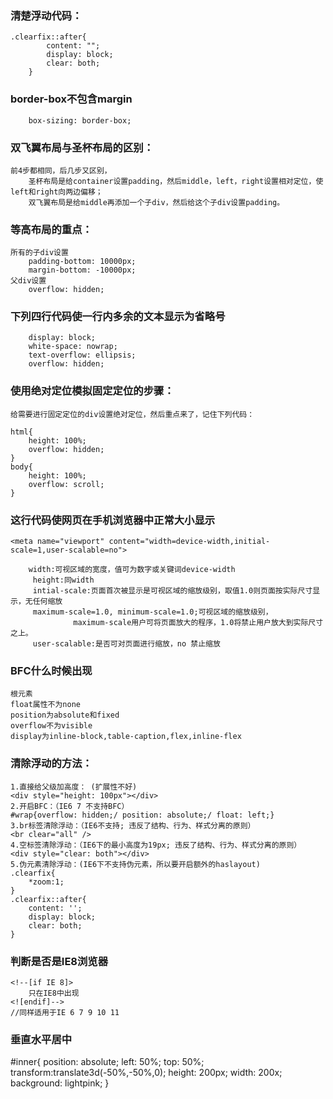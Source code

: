 ### 清楚浮动代码：
    .clearfix::after{
            content: "";
            display: block;
            clear: both;
        }
        
### border-box不包含margin  
        box-sizing: border-box;      

### 双飞翼布局与圣杯布局的区别：
    前4步都相同，后几步又区别，
        圣杯布局是给container设置padding，然后middle，left，right设置相对定位，使left和right向两边偏移；
        双飞翼布局是给middle再添加一个子div，然后给这个子div设置padding。

### 等高布局的重点：
    所有的子div设置
        padding-bottom: 10000px;
        margin-bottom: -10000px;
    父div设置
        overflow: hidden;        

### 下列四行代码使一行内多余的文本显示为省略号
        display: block;
        white-space: nowrap;
        text-overflow: ellipsis;
        overflow: hidden;        
    
### 使用绝对定位模拟固定定位的步骤：
    给需要进行固定定位的div设置绝对定位，然后重点来了，记住下列代码：
    
    html{
        height: 100%;
        overflow: hidden;
    }
    body{
        height: 100%;
        overflow: scroll;
    }
    
### 这行代码使网页在手机浏览器中正常大小显示
    <meta name="viewport" content="width=device-width,initial-scale=1,user-scalable=no">
        
        width:可视区域的宽度，值可为数字或关键词device-width
         height:同width
         intial-scale:页面首次被显示是可视区域的缩放级别，取值1.0则页面按实际尺寸显示，无任何缩放
         maximum-scale=1.0, minimum-scale=1.0;可视区域的缩放级别，
                  maximum-scale用户可将页面放大的程序，1.0将禁止用户放大到实际尺寸之上。
         user-scalable:是否可对页面进行缩放，no 禁止缩放
         
### BFC什么时候出现
    根元素
    float属性不为none
    position为absolute和fixed
    overflow不为visible
    display为inline-block,table-caption,flex,inline-flex
    

### 清除浮动的方法：
    1.直接给父级加高度： (扩展性不好)
    <div style="height: 100px"></div>
    2.开启BFC：（IE6 7 不支持BFC）
    #wrap{overflow: hidden;/ position: absolute;/ float: left;}
    3.br标签清除浮动：（IE6不支持; 违反了结构、行为、样式分离的原则）
    <br clear="all" />
    4.空标签清除浮动：（IE6下的最小高度为19px; 违反了结构、行为、样式分离的原则）
    <div style="clear: both"></div>
    5.伪元素清除浮动：(IE6下不支持伪元素，所以要开启额外的haslayout)
    .clearfix{
        *zoom:1;
    }
    .clearfix::after{
        content: '';
        display: block;
        clear: both;
    }
    

### 判断是否是IE8浏览器
    <!--[if IE 8]>
        只在IE8中出现
    <![endif]-->
    //同样适用于IE 6 7 9 10 11  
   
   
### 垂直水平居中
#inner{
            position: absolute;
            left: 50%;
            top: 50%;
            transform:translate3d(-50%,-50%,0);
            height: 200px;
            width: 200x;
            background: lightpink;
        }